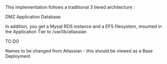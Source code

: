 This implementation follows a traditional 3 tiered architecture : 

  DMZ 
  Application 
  Database 

In addition, you get a Mysql RDS instance and a EFS filesystem, mounted in the Application Tier to /var/lib/atlassian 

TO DO 

  Names to be changed from Atlassian - this should be viewed as a Base Deployment 

